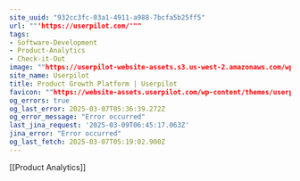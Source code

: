 ```yaml
---
site_uuid: "932cc3fc-03a1-4911-a988-7bcfa5b25ff5"
url: ""'https://userpilot.com/'""
tags:
- Software-Development
- Product-Analytics
- Check-it-Out
image: ""https://userpilot-website-assets.s3.us-west-2.amazonaws.com/wp-content/uploads/2023/06/12134316/Userpilot-Product-Growth-Unlocked.png""
site_name: Userpilot
title: Product Growth Platform | Userpilot
favicon: ""https://website-assets.userpilot.com/wp-content/themes/userpilot-inc/favicon/favicon-32x32.png""
og_errors: true
og_last_error: 2025-03-07T05:36:39.272Z
og_error_message: "Error occurred"
last_jina_request: '2025-03-09T06:45:17.063Z'
jina_error: "Error occurred"
og_last_fetch: 2025-03-07T05:19:02.900Z
---
```

[[Product Analytics]]

